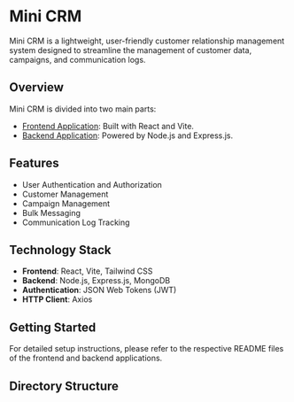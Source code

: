 # Mini CRM

Mini CRM is a lightweight, user-friendly customer relationship management system designed to streamline the management of customer data, campaigns, and communication logs. 

## Overview

Mini CRM is divided into two main parts:
- [Frontend Application](./FrontEnd/README.md): Built with React and Vite.
- [Backend Application](./BackEnd/README.md): Powered by Node.js and Express.js.

## Features

- User Authentication and Authorization
- Customer Management
- Campaign Management
- Bulk Messaging
- Communication Log Tracking

## Technology Stack

- **Frontend**: React, Vite, Tailwind CSS
- **Backend**: Node.js, Express.js, MongoDB
- **Authentication**: JSON Web Tokens (JWT)
- **HTTP Client**: Axios

## Getting Started

For detailed setup instructions, please refer to the respective README files of the frontend and backend applications.

## Directory Structure

